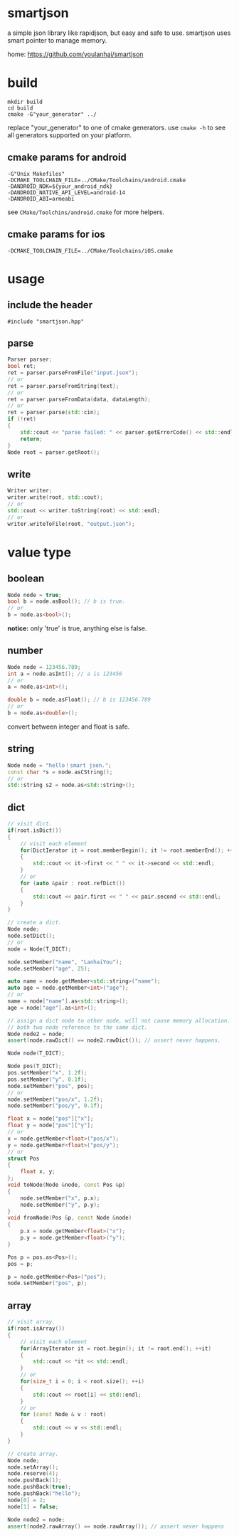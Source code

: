 # smartjson
a simple json library like rapidjson, but easy and safe to use.
smartjson uses smart pointer to manage memory. 

home: https://github.com/youlanhai/smartjson

# build
```
mkdir build
cd build
cmake -G"your_generator" ../
```
replace "your_generator" to one of cmake generators. use `cmake -h` to see all generators supported on your platform.

## cmake params for android
```
-G"Unix Makefiles"
-DCMAKE_TOOLCHAIN_FILE=../CMake/Toolchains/android.cmake
-DANDROID_NDK=${your_android_ndk}
-DANDROID_NATIVE_API_LEVEL=android-14
-DANDROID_ABI=armeabi
```
see `CMake/Toolchins/android.cmake` for more helpers.

## cmake params for ios
```
-DCMAKE_TOOLCHAIN_FILE=../CMake/Toolchains/iOS.cmake
```

# usage
## include the header
`#include "smartjson.hpp"`

## parse
```c++
Parser parser;
bool ret;
ret = parser.parseFromFile("input.json");
// or
ret = parser.parseFromString(text);
// or
ret = parser.parseFromData(data, dataLength);
// or
ret = parser.parse(std::cin);
if (!ret)
{
    std::cout << "parse failed: " << parser.getErrorCode() << std::endl;
    return;
}
Node root = parser.getRoot();
```

## write
```c++
Writer writer;
writer.write(root, std::cout);
// or
std::cout << writer.toString(root) << std::endl;
// or
writer.writeToFile(root, "output.json");
```

# value type
## boolean
```c++
Node node = true;
bool b = node.asBool(); // b is true.
// or
b = node.as<bool>();
```
**notice:** only 'true' is true, anything else is false. 

## number
```c++
Node node = 123456.789;
int a = node.asInt(); // a is 123456
// or
a = node.as<int>();

double b = node.asFloat(); // b is 123456.789
// or
b = node.as<double>();
```
convert between integer and float is safe.

## string
```c++
Node node = "hello！smart json.";
const char *s = node.asCString();
// or
std::string s2 = node.as<std::string>();
```

## dict
```c++
// visit dict.
if(root.isDict())
{
    // visit each element
    for(DictIerator it = root.memberBegin(); it != root.memberEnd(); ++it)
    {
        std::cout << it->first << " " << it->second << std::endl;
    }
    // or
    for (auto &pair : root.refDict())
    {
        std::cout << pair.first << " " << pair.second << std::endl;
    }
}

// create a dict.
Node node;
node.setDict();
// or
node = Node(T_DICT);

node.setMember("name", "LanhaiYou");
node.setMember("age", 25);

auto name = node.getMember<std::string>("name");
auto age = node.getMember<int>("age");
// or
name = node["name"].as<std::string>();
age = node["age"].as<int>();

// assign a dict node to other node, will not cause memory allocation.
// both two node reference to the same dict.
Node node2 = node;
assert(node.rawDict() == node2.rawDict()); // assert never happens.
```

```c++
Node node(T_DICT);

Node pos(T_DICT);
pos.setMember("x", 1.2f);
pos.setMember("y", 0.1f);
node.setMember("pos", pos);
// or
node.setMember("pos/x", 1.2f);
node.setMember("pos/y", 0.1f);

float x = node["pos"]["x"];
float y = node["pos"]["y"];
// or
x = node.getMember<float>("pos/x");
y = node.getMember<float>("pos/y");
// or
struct Pos
{
    float x, y;
};
void toNode(Node &node, const Pos &p)
{
    node.setMember("x", p.x);
    node.setMember("y", p.y);
}
void fromNode(Pos &p, const Node &node)
{
    p.x = node.getMember<float>("x");
    p.y = node.getMember<float>("y");
}

Pos p = pos.as<Pos>();
pos = p;

p = node.getMember<Pos>("pos");
node.setMember("pos", p);
```

## array
```c++
// visit array.
if(root.isArray())
{
    // visit each element
    for(ArrayIterator it = root.begin(); it != root.end(); ++it)
    {
        std::cout << *it << std::endl;
    }
    // or
    for(size_t i = 0; i < root.size(); ++i)
    {
        std::cout << root[i] << std::endl;
    }
    // or
    for (const Node & v : root)
    {
        std::cout << v << std::endl;
    }
}

// create array.
Node node;
node.setArray();
node.reserve(4);
node.pushBack(1);
node.pushBack(true);
node.pushBack("hello");
node[0] = 2;
node[1] = false;

Node node2 = node;
assert(node2.rawArray() == node.rawArray()); // assert never happens
```

